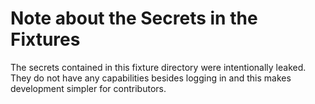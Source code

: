 # Note about the Secrets in the Fixtures

The secrets contained in this fixture directory were intentionally leaked. They
do not have any capabilities besides logging in and this makes development
simpler for contributors.